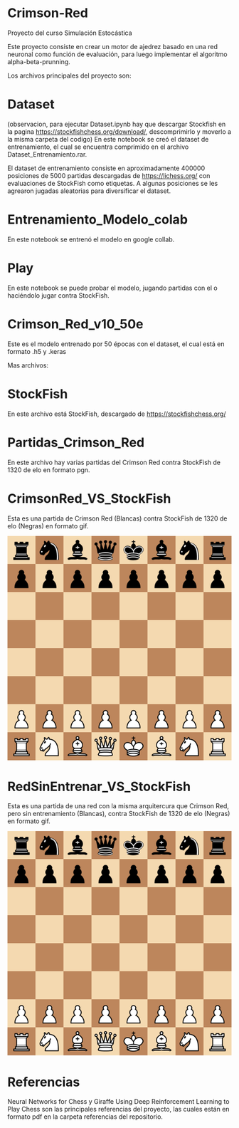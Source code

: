 # Crimson-Red
Proyecto del curso Simulación Estocástica

Este proyecto consiste en crear un motor de ajedrez basado en una red neuronal como función de evaluación, para luego implementar el algoritmo alpha-beta-prunning.

Los archivos principales del proyecto son:

# Dataset
(observacion, para ejecutar Dataset.ipynb hay que descargar Stockfish en la pagina https://stockfishchess.org/download/, descomprimirlo y moverlo 
a la misma carpeta del codigo)
En este notebook se creó el dataset de entrenamiento, el cual se encuentra comprimido en el archivo Dataset_Entrenamiento.rar.

El dataset de entrenamiento consiste en aproximadamente 400000 posiciones de 5000 partidas descargadas de https://lichess.org/ con evaluaciones de StockFish como etiquetas.
A algunas posiciones se les agrearon jugadas aleatorias para diversificar el dataset.

# Entrenamiento_Modelo_colab
En este notebook se entrenó el modelo en google collab.

# Play
En este notebook se puede probar el modelo, jugando partidas con el o haciéndolo jugar contra StockFish. 

# Crimson_Red_v10_50e
Este es el modelo entrenado por 50 épocas con el dataset, el cual está en formato .h5 y .keras

Mas archivos:

# StockFish
En este archivo está StockFish, descargado de https://stockfishchess.org/

# Partidas_Crimson_Red
En este archivo hay varias partidas del Crimson Red contra StockFish de 1320 de elo en formato pgn.

# CrimsonRed_VS_StockFish
Esta es una partida de Crimson Red (Blancas) contra StockFish de 1320 de elo (Negras) en formato gif.

![](https://github.com/lvillarroel457/Crimson-Red/blob/main/CrimsonRed_VS_StockFish.gif)

# RedSinEntrenar_VS_StockFish
Esta es una partida de una red con la misma arquitercura que Crimson Red, pero sin entrenamiento (Blancas), contra StockFish de 1320 de elo (Negras) en formato gif.

![](https://github.com/lvillarroel457/Crimson-Red/blob/main/RedSinEntrenar_VS_StockFish.gif)

# Referencias
Neural Networks for Chess y Giraffe Using Deep Reinforcement Learning to Play Chess son las principales referencias del proyecto, las cuales están en formato pdf en la carpeta referencias del repositorio.

